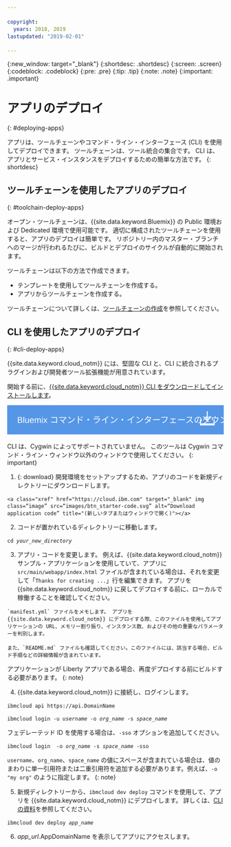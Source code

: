 ```yaml
---

copyright:
  years: 2018, 2019
lastupdated: "2019-02-01"

---
```


{:new_window: target="_blank"}
{:shortdesc: .shortdesc}
{:screen: .screen}
{:codeblock: .codeblock}
{:pre: .pre}
{:tip: .tip}
{:note: .note}
{:important: .important}

# アプリのデプロイ
{: #deploying-apps}

アプリは、ツールチェーンやコマンド・ライン・インターフェース (CLI) を使用してデプロイできます。 ツールチェーンは、ツール統合の集合です。 CLI は、アプリとサービス・インスタンスをデプロイするための簡単な方法です。
{: shortdesc}

## ツールチェーンを使用したアプリのデプロイ
{: #toolchain-deploy-apps}

オープン・ツールチェーンは、{{site.data.keyword.Bluemix}} の Public 環境および Dedicated 環境で使用可能です。 適切に構成されたツールチェーンを使用すると、アプリのデプロイは簡単です。 リポジトリー内のマスター・ブランチへのマージが行われるたびに、ビルドとデプロイのサイクルが自動的に開始されます。

ツールチェーンは以下の方法で作成できます。
* テンプレートを使用してツールチェーンを作成する。
* アプリからツールチェーンを作成する。

ツールチェーンについて詳しくは、[ツールチェーンの作成](/docs/services/ContinuousDelivery/toolchains_working.html#toolchains_getting_started)を参照してください。

## CLI を使用したアプリのデプロイ
{: #cli-deploy-apps}

{{site.data.keyword.cloud_notm}} には、堅固な CLI と、CLI に統合されるプラグインおよび開発者ツール拡張機能が用意されています。

開始する前に、[{{site.data.keyword.cloud_notm}} CLI をダウンロードしてインストールします](/docs/cli/index.html#overview)。

<p>
<a class="xref" href="https://cloud.ibm.com/docs/cli/index.html#overview" target="_blank" title="(新しいタブまたはウィンドウで開きます)"><img class="image" src="images/btn_bx_commandline.svg" alt="IBM Cloud Developer Tools のダウンロード" /></a>
</p>

CLI は、Cygwin によってサポートされていません。 このツールは Cygwin コマンド・ライン・ウィンドウ以外のウィンドウで使用してください。
{: important}

  1. {: download} 開発環境をセットアップするため、アプリのコードを新規ディレクトリーにダウンロードします。

    <a class="xref" href="https://cloud.ibm.com" target="_blank" img class=“image” src=“images/btn_starter-code.svg” alt=“Download application code” title="(新しいタブまたはウィンドウで開く)"></a>

  2. コードが置かれているディレクトリーに移動します。

  <pre class="pre"><code class="hljs">cd <var class="keyword varname">your_new_directory</var></code></pre>

  3.  アプリ・コードを変更します。 例えば、{{site.data.keyword.cloud_notm}} サンプル・アプリケーションを使用していて、アプリに `src/main/webapp/index.html` ファイルが含まれている場合は、それを変更して「`Thanks for creating ...`」行を編集できます。 アプリを {{site.data.keyword.cloud_notm}} に戻してデプロイする前に、ローカルで稼働することを確認してください。

    `manifest.yml` ファイルをメモします。 アプリを {{site.data.keyword.cloud_notm}} にデプロイする際、このファイルを使用してアプリケーションの URL、メモリー割り振り、インスタンス数、およびその他の重要なパラメーターを判別します。

    また、`README.md` ファイルも確認してください。このファイルには、該当する場合、ビルド手順などの詳細情報が含まれています。

  アプリケーションが Liberty アプリである場合、再度デプロイする前にビルドする必要があります。
  {: note}

  4. {{site.data.keyword.cloud_notm}} に接続し、ログインします。

  <pre class="pre"><code class="hljs">ibmcloud api https://api.<span class="keyword" data-hd-keyref="DomainName">DomainName</span></code></pre>

  <pre class="pre"><code class="hljs">ibmcloud login -u <var class="keyword varname" data-hd-keyref="user_ID">username</var> -o <var class="keyword varname" data-hd-keyref="org_name">org_name</var> -s <var class="keyword varname" data-hd-keyref="space_name">space_name</var></code></pre>

  フェデレーテッド ID を使用する場合は、`-sso` オプションを追加してください。

  <pre class="pre"><code class="hljs">ibmcloud login  -o <var class="keyword varname" data-hd-keyref="org_name">org_name</var> -s <var class="keyword varname" data-hd-keyref="space_name">space_name</var> -sso</code></pre>

  `username`、`org_name`、`space_name` の値にスペースが含まれている場合は、値のまわりに単一引用符または二重引用符を追加する必要があります。例えば、`-o "my org"` のように指定します。
  {: note}

  5. 新規ディレクトリーから、`ibmcloud dev deploy` コマンドを使用して、アプリを {{site.data.keyword.cloud_notm}} にデプロイします。 詳しくは、[CLI の資料](/docs/cli/idt/commands.html#deploy)を参照してください。

  <pre class="pre"><code class="hljs">ibmcloud dev deploy <var class="keyword varname" data-hd-keyref="app_name">app_name</var></code></pre>

  6. <var class="keyword varname" data-hd-keyref="app_url">app_url</var>.<span class="keyword" data-hd-keyref="APPDomain">AppDomainName</span> を表示してアプリにアクセスします。
